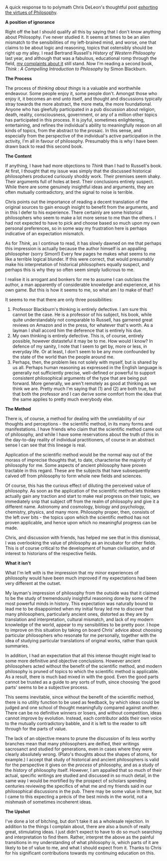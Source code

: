 <!--
.. title: A Layman's Philosophical Musings
.. slug: a-laymans-philosophical-musings
.. date: 2009-10-10 15:09:20-05:00
.. tags: imho,philosophy,russell
-->


A quick response to to polymath Chris DeLeon's thoughtful post
[exhorting the virtues of
Philosophy](http://cdgdl.com/lessons/philosophy.html).

**A position of ignorance**

Right off the bat I should qualify all this by saying that I don't know
anything about Philosophy. I've never studied it. It seems at times to
be an alien mismatch to the sensibilities of my left-brained mind, and
worse, one that claims to be about logic and reasoning, topics that
ostensibly should be right up my alley. I read Bertrand Russell's
*History of Western Philosophy* last year, and although that was a
fabulous, educational romp through the field, [my complaints about
it](/posts/history-of-western-philisophy) still stand. Now I'm reading a second
book, *Think : A Compelling Introduction to Philosophy* by Simon Blackburn.

**The Process**

The process of *thinking about things* is a valuable and worthwhile
endeavour. Some people enjoy it, some people don't. Amongst those who
enjoy it, it becomes an end unto itself, and thought and discussions
typically stray towards the more abstract, the more meta, the more
foundational. Anyone who has gleefully participated in a pub discussion
about religion, death, reality, consciousness, government, or any of a
million other topics has participated in this process. It is joyful,
sometimes enlightening, entertaining, and refines the individual's
ability to meaningfully reason on all kinds of topics, from the abstract
to the prosaic. In this sense, and especially from the perspective of
the individual's active participation in the activity, I'm all in favour
of philosophy. Presumably this is why I have been drawn back to read
this second book.

**The Content**

If anything, I have had more objections to *Think* than I had to
Russell's book. At first, I thought that my issue was simply that the
discussed historical philosophers produced curiously shoddy work. Their
premises seem shaky. Their arguments full of holes at best. Their
conclusions entirely suspect. While there are some genuinely insightful
ideas and arguments, they are often mutually contradictory, and the
signal to noise is terrible.

Chris points out the importance of reading a decent translation of the
original sources to gain enough insight to benefit from the arguments,
and in this I defer to his experience. There certainly are some
historical philosophers who seem to make a lot more sense to me than the
others. I had not expected to have to pick and choose based so much upon
my own personal preferences, so in some way my frustration here is
perhaps indicative of an expectation mismatch.

As for *Think*, as I continue to read, it has slowly dawned on me that
perhaps this impression is actually because the author himself is an
appalling philosopher (sorry Simon!) Every few pages he makes what seems
to me like a terrible logical blunder. If this were correct, that would
presumably make his interpretation of historical philosophers equally
suspect, and perhaps this is why they so often seem simply ludicrous to
me.

I realise it is arrogant and bonkers for me to assume I can outclass the
author, a man apparently of considerable knowledge and experience, at
his own game. But this is how it seems to me, so what am I to make of
that?

It seems to me that there are only three possibilities:

1.  Professor Blackburn's thinking is entirely defective. I am sure this
    cannot be the case. He is a professor of his subject, his book,
    while quite understandably not comparable to Russell, has garnered
    great reviews on Amazon and in the press, for whatever that's worth.
    As a layman I shall accord him the deference that is entirely his
    due.
2.  My own thinking is entirely defective. This is, of course, entirely
    possible, however distasteful it may be to me. How would I know? In
    defence of my sanity, I note that I seem to get by, more or less, in
    everyday life. Or at least, I don't seem to be any more confounded
    by the state of the world than the people around me.
3.  Perhaps, then, the problem lies not solely with myself, but is
    shared by us all. Perhaps human reasoning as expressed in the
    English language is generally not sufficiently precise, well-defined
    or powerful to support consistent philosophical arguments of the
    type that are being put forward. More generally, we aren't remotely
    as good at thinking as we think we are. Pretty much I'm saying
    that (1) and (2) are both true, but that both the professor and I
    can derive some comfort from the idea that the same applies to
    pretty much everybody else.

**The Method**

There is, of course, a method for dealing with the unreliability of our
thoughts and perceptions - the scientific method, in its many forms and
manifestations. I have friends who claim that the scientific method came
out of philosophy, and while I have some reservations about the truth of
this in the day-to-day reality of individual practitioners, of course in
an abstract sense I can see that this lineage is real.

Application of the scientific method would be the normal way out of the
morass of imprecise thoughts that, to date, characterise the majority of
philosophy for me. Some aspects of ancient philosophy have proven
tractable in this regard. These are the subjects that have subsequently
calved off from philosophy to form whole new fields and sciences.

Of course, this has the curious effect of diluting the perceived value
of philosophy. As soon as the application of the scientific method lets
thinkers actually gain any traction and start to make real progress on
their topic, we immediately snip that subject off from the realm of
philosophy and give it a different name. Astronomy and cosmology,
biology and psychology, chemistry, physics, and many more. Philosophy
proper, then, consists of the left over bits - the topics upon which the
scientific method has not proven applicable, and hence upon which no
meaningful progress can be made.

Chris, and discussion with friends, has helped me see that in this
dismissal, I was overlooking the value of philosophy as an incubator for
other fields. This is of course critical to the development of human
civilisation, and of interest to historians of the respective fields.

**What it isn't**

What I'm left with is the impression that my minor experiences of
philosophy would have been much improved if my expectations had been
very different at the outset.

My layman's impression of philosophy from the outside was that it
claimed to be the study of tremendously insightful reasoning done by
some of the most powerful minds in history. This expectation was
naturally bound to lead me to be disappointed when my initial foray led
me to discover that many philosophers, particularly ancient ones,
distorted as they are by translation and interpretation, cultural
mismatch, and lack of my modern knowledge of the world, appear to my
sensibilities to be pretty poor. I hope to improve on this situation by
taking on board Chris' advice about choosing particular philosophers who
resonate for me personally, together with the idea of studying
particular translations of original works, rather than quick summaries.

In addition, I had an expectation that all this intense thought might
lead to some more definitive and objective conclusions. However ancient
philosophers acted without the benefit of the scientific method, and
modern philosophy is pruned of topics to which the scientific method is
applicable. As a result, there is much bad mixed in with the good. Even
the good parts cannot be trusted as a guide to any sorts of truth, since
choosing 'the good parts' seems to be a subjective process.

This seems inevitable, since without the benefit of the scientific
method, there is no utility function to be used as feedback, by which
ideas could be judged and one school of thought meaningfully compared
against another. There can be no definitive winners or losers, and
without competition, ideas cannot improve by evolution. Instead, each
contributor adds their own voice to the mutually contradictory babble,
and it is left to the reader to sift through for the parts of value.

The lack of an objective means to prune the discussion of its less
worthy branches mean that many philosophers are deified, their writings
sacrosanct and studied for generations, even in cases where they were
clearly absolutely wrong. (Plato's thoughts about the shapes of atoms,
for example.) I accept that study of historical and ancient philosophers
is valid for the perspective it gives on the *process* of philosophy,
and as a study of the *history* of philosophy itself. However, I am
appalled that so much of their actual, specific writings are studied and
discussed in so much detail, in the same way I would be mortified by the
prospect of scholars spending centuries reviewing the specifics of what
me and my friends said in our philosophical discussions in the pub.
There may be some value in there, but I came to this expecting a précis
of the best minds in the world, not a mishmash of sometimes incoherent
ideas.

**The Upshot**

I've done a lot of bitching, but don't take it as a wholesale rejection.
In addition to the things I complain about, there are also a bunch of
really great, stimulating ideas. I just didn't expect to have to do so
much searching and interpretation to find them. Rather, interpret the
above as the painful transitions in my understanding of what philosophy
*is*, which parts of it are likely to be of value to me, and what I
should expect from it. Thanks to Chris for his significant contributions
towards my continuing education on this.
